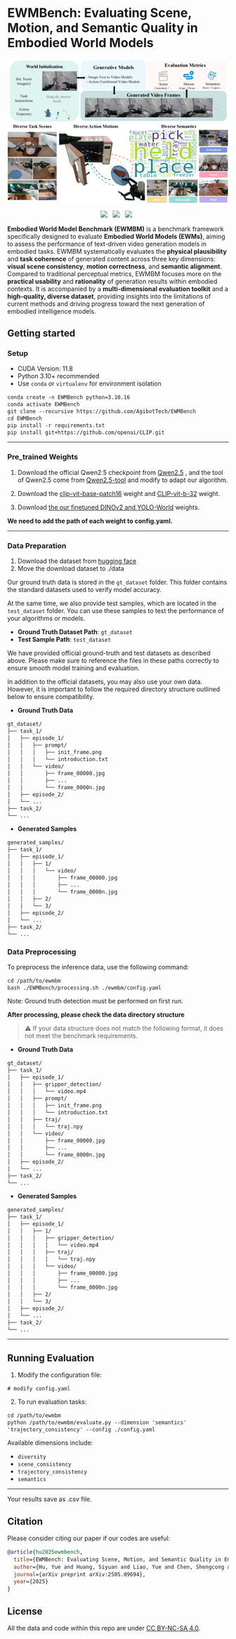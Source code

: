 # EWMBench: Evaluating Scene, Motion, and Semantic Quality in Embodied World Models

<div id="top" align="center">

![Pipeline](./picture/pipeline.jpg)
![dataset](./picture/dataset.jpg)

 <a href='https://arxiv.org/abs/2505.09694'><img src='https://img.shields.io/badge/arXiv-2505.09694-b31b1b.svg'></a> &nbsp; <a href='https://huggingface.co/agibot-world/EWMBench-model'><img src='https://img.shields.io/badge/%F0%9F%A4%97%20Hugging%20Face-Weight-blue'></a> &nbsp; <a href=' https://huggingface.co/datasets/agibot-world/EWMBench
'><img src='https://img.shields.io/badge/%F0%9F%A4%97%20Hugging%20Face-Data-blue'></a> &nbsp;


</div>

**Embodied World Model Benchmark (EWMBM)** is a benchmark framework specifically designed to evaluate **Embodied World Models (EWMs)**, aiming to assess the performance of text-driven video generation models in embodied tasks. EWMBM systematically evaluates the **physical plausibility** and **task coherence** of generated content across three key dimensions: **visual scene consistency**, **motion correctness**, and **semantic alignment**. Compared to traditional perceptual metrics, EWMBM focuses more on the **practical usability** and **rationality** of generation results within embodied contexts. It is accompanied by a **multi-dimensional evaluation toolkit** and a **high-quality, diverse dataset**, providing insights into the limitations of current methods and driving progress toward the next generation of embodied intelligence models.


## Getting started


### Setup

* CUDA Version: 11.8
* Python 3.10+ recommended
* Use `conda` or `virtualenv` for environment isolation

```
conda create -n EWMBench python=3.10.16
conda activate EWMBench
git clone --recursive https://github.com/AgibotTech/EWMBench
cd EWMBench
pip install -r requirements.txt
pip install git+https://github.com/openai/CLIP.git

```

---

### Pre_trained Weights

1. Download the official Qwen2.5 checkpoint from [Qwen2.5](https://huggingface.co/Qwen/Qwen2.5-VL-7B-Instruct) , and the tool of Qwen2.5 come from [Qwen2.5-tool](https://github.com/QwenLM/Qwen2.5-VL/tree/main/qwen-vl-utils) and modify to adapt our algorithm.

2. Download the [clip-vit-base-patch16](https://huggingface.co/openai/clip-vit-base-patch16) weight and [CLIP-vit-b-32](https://openaipublic.azureedge.net/clip/models/40d365715913c9da98579312b702a82c18be219cc2a73407c4526f58eba950af/ViT-B-32.pt) weight.

3. Download [the our finetuned DINOv2 and YOLO-World](https://huggingface.co/agibot-world/EWMBench-model) weights.


**We need to add the path of each weight to config.yaml.**


---


### Data Preparation
1. Download the dataset from [hugging face](https://huggingface.co/datasets/agibot-world/EWMBench)
2. Move the download dataset to ./data

Our ground truth data is stored in the `gt_dataset` folder. This folder contains the standard datasets used to verify model accuracy.

At the same time, we also provide test samples, which are located in the `test_dataset` folder. You can use these samples to test the performance of your algorithms or models.

- **Ground Truth Dataset Path**: `gt_dataset`
- **Test Sample Path**: `test_dataset`

We have provided official ground-truth and test datasets as described above. Please make sure to reference the files in these paths correctly to ensure smooth model training and evaluation.

In addition to the official datasets, you may also use your own data. However, it is important to follow the required directory structure outlined below to ensure compatibility.

- **Ground Truth Data** 

```
gt_dataset/
├── task_1/
│   ├── episode_1/
│   │   ├── prompt/
│   │   │   ├── init_frame.png
│   │   │   └── introduction.txt
│   │   └── video/
│   │       ├── frame_00000.jpg
│   │       ├── ...
│   │       └── frame_0000n.jpg
│   ├── episode_2/
│   └── ...
├── task_2/
└── ...
```

- **Generated Samples**

```
generated_samples/
├── task_1/
│   ├── episode_1/
│   │   ├── 1/
│   │   │   └── video/
│   │   │       ├── frame_00000.jpg
│   │   │       ├── ...
│   │   │       └── frame_0000n.jpg
│   │   ├── 2/
│   │   └── 3/
│   ├── episode_2/
│   └── ...
├── task_2/
└── ...
```

### Data Preprocessing 

To preprocess the inference data, use the following command:

```
cd /path/to/ewmbm
bash ./EWMBench/processing.sh ./ewmbm/config.yaml
```

Note: Ground truth detection must be performed on first run.

**After processing, please check the data directory structure**

> ⚠️ If your data structure does not match the following format, it does not meet the benchmark requirements.

- **Ground Truth Data** 

```
gt_dataset/
├── task_1/
│   ├── episode_1/
│   │   ├── gripper_detection/
│   │   │   └── video.mp4
│   │   ├── prompt/
│   │   │   ├── init_frame.png
│   │   │   └── introduction.txt
│   │   ├── traj/
│   │   │   └── traj.npy
│   │   └── video/
│   │       ├── frame_00000.jpg
│   │       ├── ...
│   │       └── frame_0000n.jpg
│   ├── episode_2/
│   └── ...
├── task_2/
└── ...
```

- **Generated Samples**

```
generated_samples/
├── task_1/
│   ├── episode_1/
│   │   ├── 1/
│   │   │   ├── gripper_detection/
│   │   │   │   └── video.mp4
│   │   │   ├── traj/
│   │   │   │   └── traj.npy
│   │   │   └── video/
│   │   │       ├── frame_00000.jpg
│   │   │       ├── ...
│   │   │       └── frame_0000n.jpg
│   │   ├── 2/
│   │   └── 3/
│   ├── episode_2/
│   └── ...
├── task_2/
└── ...
```

---


## Running Evaluation

1. Modify the configuration file:

```
# modify config.yaml
```


2. To run evaluation tasks:

```
cd /path/to/ewmbm
python /path/to/ewmbm/evaluate.py --dimension 'semantics' 'trajectory_consistency' --config ./config.yaml
```

Available dimensions include:

* `diversity`
* `scene_consistency`
* `trajectory_consistency`
* `semantics`

---

Your results save as .csv file.


## Citation

Please consider citing our paper if our codes are useful:
```bib
@article{hu2025ewmbench,
  title={EWMBench: Evaluating Scene, Motion, and Semantic Quality in Embodied World Models},
  author={Hu, Yue and Huang, Siyuan and Liao, Yue and Chen, Shengcong and Zhou, Pengfei and Chen, Liliang and Yao, Maoqing and Ren, Guanghui},
  journal={arXiv preprint arXiv:2505.09694},
  year={2025}
}
```


## License

All the data and code within this repo are under [CC BY-NC-SA 4.0](https://creativecommons.org/licenses/by-nc-sa/4.0/).

